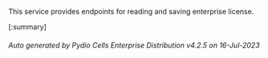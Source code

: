 






This service provides endpoints for reading and saving enterprise license.

[:summary]

###### Auto generated by Pydio Cells Enterprise Distribution v4.2.5 on 16-Jul-2023
